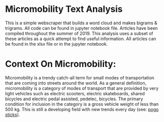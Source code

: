 # Micromobility Text Analysis
 This is a simple webscraper that builds a word cloud and makes bigrams & trigrams. All code can be found in jupyter notebook file. Articles have been compiled throughout the summer of 2019. This analysis uses a subset of these articles as a quick attempt to find useful information. All articles can be found in the xlsx file or in the jupyter notebook. 

# Context On Micromobility:
Micromobility is a trendy catch-all term for small modes of transportation that are coming into streets around the world. As a general definition, micromobility is a category of modes of transport that are provided by very light vehicles such as electric scooters, electric skateboards, shared bicycles and electric pedal assisted, pedelec, bicycles. The primary condition for inclusion in the category is a gross vehicle weight of less than 500 kg. This is still a developing field with new trends every day (see: [pogo sticks](https://www.autonews.com/mobility-report/pogo-sticks-join-micromobility-field)). 
